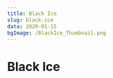 ```yaml
---
title: Black Ice
slug: black-ice
data: 2020-01-15
bgImage: /BlackIce_Thumbnail.png
---
```

# Black Ice